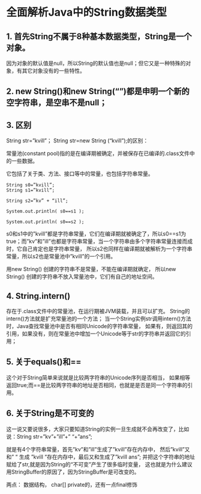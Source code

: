 # 全面解析Java中的String数据类型

## 1. 首先String不属于8种基本数据类型，String是一个对象。

因为对象的默认值是null，所以String的默认值也是null；但它又是一种特殊的对象，有其它对象没有的一些特性。

## 2. new String()和new String(“”)都是申明一个新的空字符串，是空串不是null；

## 3. 区别

String str=”kvill”；
String str=new String (“kvill”);的区别：

常量池(constant pool)指的是在编译期被确定，并被保存在已编译的.class文件中的一些数据。

它包括了关于类、方法、接口等中的常量，也包括字符串常量。

``` 
String s0=”kvill”;
String s1=”kvill”;

String s2=”kv” + “ill”;

System.out.println( s0==s1 );

System.out.println( s0==s2 );
```
s0和s1中的”kvill”都是字符串常量，它们在编译期就被确定了，所以s0==s1为true；而”kv”和”ill”也都是字符串常量，当一个字符串由多个字符串常量连接而成时，它自己肯定也是字符串常量，
所以s2也同样在编译期就被解析为一个字符串常量，所以s2也是常量池中”kvill”的一个引用。

用new String() 创建的字符串不是常量，不能在编译期就确定，
所以new String() 创建的字符串不放入常量池中，它们有自己的地址空间。

## 4. String.intern()

存在于.class文件中的常量池，在运行期被JVM装载，并且可以扩充。
String的intern()方法就是扩充常量池的一个方法；
当一个String实例str调用intern()方法时，Java查找常量池中是否有相同Unicode的字符串常量，
如果有，则返回其的引用，如果没有，则在常量池中增加一个Unicode等于str的字符串并返回它的引用；


## 5. 关于equals()和==

这个对于String简单来说就是比较两字符串的Unicode序列是否相当，
如果相等返回true;而==是比较两字符串的地址是否相同，也就是是否是同一个字符串的引用。

## 6. 关于String是不可变的

这一说又要说很多，大家只要知道String的实例一旦生成就不会再改变了，比如说：String str=”kv”+”ill”+” “+”ans”;

就是有4个字符串常量，首先”kv”和”ill”生成了”kvill”存在内存中，
然后”kvill”又和” “ 生成 ”kvill “存在内存中，最后又和生成了”kvill ans”;
并把这个字符串的地址赋给了str,就是因为String的“不可变”产生了很多临时变量，
这也就是为什么建议用StringBuffer的原因了，因为StringBuffer是可改变的。

两点： 数据结构， char[] private的，还有一点final修饰
